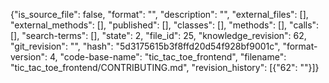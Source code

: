 {"is_source_file": false, "format": "", "description": "", "external_files": [], "external_methods": [], "published": [], "classes": [], "methods": [], "calls": [], "search-terms": [], "state": 2, "file_id": 25, "knowledge_revision": 62, "git_revision": "", "hash": "5d3175615b3f8ffd20d54f928bf9001c", "format-version": 4, "code-base-name": "tic_tac_toe_frontend", "filename": "tic_tac_toe_frontend/CONTRIBUTING.md", "revision_history": [{"62": ""}]}